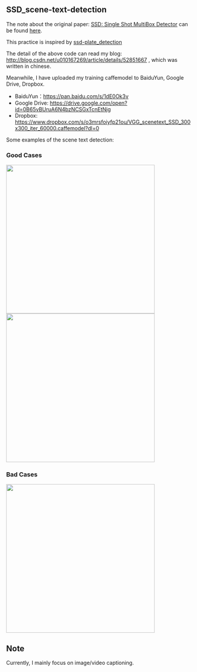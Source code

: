 ## SSD_scene-text-detection

The note about the original paper: [SSD: Single Shot MultiBox Detector](https://github.com/weiliu89/caffe/tree/ssd) can be found [here](http://blog.csdn.net/u010167269/article/details/52563573).

This practice is inspired by [ssd-plate_detection](https://github.com/hyh21521038/ssd-plate_detection)

The detail of the above code can read my blog: http://blog.csdn.net/u010167269/article/details/52851667 , which was written in chinese.

Meanwhile, I have uploaded my training caffemodel to BaiduYun, Google Drive, Dropbox. 
 - BaiduYun：https://pan.baidu.com/s/1dE0Ok3v
 - Google Drive: https://drive.google.com/open?id=0B65vBUruA6N4bzNCSGxTcnEtNjg
 - Dropbox: https://www.dropbox.com/s/o3mrsfoiyfp21ou/VGG_scenetext_SSD_300x300_iter_60000.caffemodel?dl=0

Some examples of the scene text detection:
### Good Cases

<img src="https://github.com/chenxinpeng/SSD_scene-text-detection/blob/master/test_file/output_101.png" width="400"> <img src="https://github.com/chenxinpeng/SSD_scene-text-detection/blob/master/test_file/output_120.png" width="400">

### Bad Cases
<img src="https://github.com/chenxinpeng/SSD_scene-text-detection/blob/master/test_file/output_104.png" width="400">

## Note
Currently, I mainly focus on image/video captioning.
